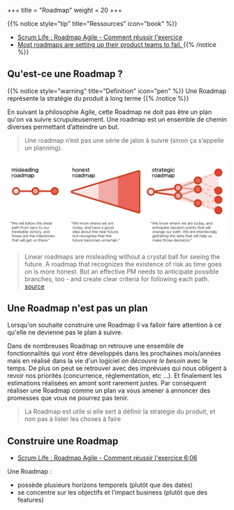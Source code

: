 +++
title = "Roadmap"
weight = 20
+++

{{% notice style="tip" title="Ressources" icon="book" %}}
- [Scrum Life : Roadmap Agile - Comment réussir l'exercice ](https://youtu.be/0_1j_Jml9Ko)
- [Most roadmaps are setting up their product teams to fail. ](https://threadreaderapp.com/thread/1168531672335343616.html)
{{% /notice %}}

## Qu'est-ce une Roadmap ?

{{% notice style="warning" title="Definition" icon="pen" %}}
Une Roadmap représente la stratégie du produit à long terme
{{% /notice %}}

En suivant la philosophie Agile, cette Roadmap ne doit pas être un plan qu'on va suivre scrupuleusement. Une roadmap est un ensemble de chemin diverses permettant d’atteindre un but.

> Une roadmap n’est pas une série de jalon à suivre (sinon ça s’appelle un planning). 


![Roadmap](../images/roadmap.png)

> Linear roadmaps are misleading without a crystal ball for seeing the future. A roadmap that recognizes the existence of risk as time goes on is more honest. But an effective PM needs to anticipate possible branches, too - and create clear criteria for following each path. [source](https://x.com/PavelASamsonov/status/1296818042928861184)

## Une Roadmap n'est pas un plan
Lorsqu'on souhaite construire une Roadmap il va falloir faire attention à ce qu'elle ne devienne pas le plan à suivre.

Dans de nombreuses Roadmap on retrouve une ensemble de fonctionnalités qui vont être développés dans les prochaines mois/années mais en réalisé dans la vie d'un logiciel *on découvre le besoin* avec le temps. De plus on peut se retrouver avec des imprévues qui nous obligent à revoir nos priorités (concurrence, réglementation, etc ...). Et finalement les estimations réalisées en amont sont rarement justes.
Par conséquent réaliser une Roadmap comme un plan va vous amener à annoncer des promesses que vous ne pourrez pas tenir.

> La Roadmap est utile si elle sert à définir la stratégie du produit, et non pas à lister les choses à faire

## Construire une Roadmap
- [Scrum Life : Roadmap Agile - Comment réussir l'exercice 6:06](https://youtu.be/0_1j_Jml9Ko?t=366)

Une Roadmap :
- possède plusieurs horizons temporels (plutôt que des dates)
- se concentre sur les objectifs et l'impact business (plutôt que des features)
